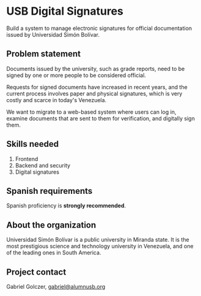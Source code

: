# USB Digital Signatures
Build a system to manage electronic signatures for official documentation issued by Universidad Simón Bolívar.

## Problem statement
Documents issued by the university, such as grade reports, need to be signed by one or more people to be considered official.

Requests for signed documents have increased in recent years, and the current process involves paper and physical signatures, which is very costly and scarce in today's Venezuela.

We want to migrate to a web-based system where users can log in, examine documents that are sent to them for verification, and digitally sign them.

## Skills needed
1. Frontend
2. Backend and security
3. Digital signatures

## Spanish requirements
Spanish proficiency is **strongly recommended**.

## About the organization
Universidad Simón Bolívar is a public university in Miranda state. It is the most prestigious science and technology university in Venezuela, and one of the leading ones in South America.

## Project contact
Gabriel Golczer, gabriel@alumnusb.org
